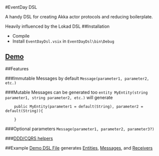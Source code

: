 #EventDay DSL

A handy DSL for creating Akka actor protocols and reducing boilerplate.

Heavily influenced by the Lokad DSL
##Installation
- Compile
- Install `EventDayDsl.vsix` in `EventDayDsl\bin\Debug`

## [Demo](src/Demo)

##Features

###Immutable Messages by default
`Message(parameter1, parameter2, etc.)`

###Mutable Messages can be generated too
`entity MyEntity(string parameter1, string parameter2, etc.)`
will generate

```
	public MyEntity(parameter1 = default(String), parameter2 = default(String)){
		
	}
```
###Optional parameters
`Message(parameter1, parameter2, parameter3?)`

###[DDD/CQRS helpers](src/Demo/Account.dsl)

##Example
[Demo DSL File](src/Demo/Indexing/Account/Indexer.dsl)
generates
[Entities](src/Demo/Indexing/Account/IndexerEntities.cs), 
[Messages](src/Demo/Indexing/Account/IndexerMessages.cs), and 
[Receivers](src/Demo/Indexing/Account/IndexerStateSubscriptions.cs)


